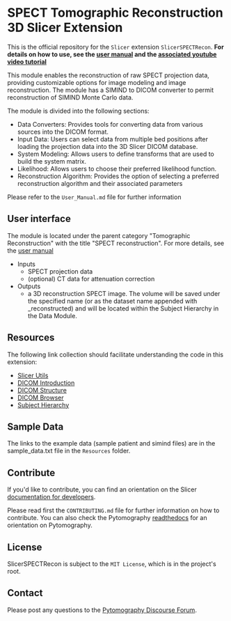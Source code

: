 # SPECT Tomographic Reconstruction 3D Slicer Extension

This is the official repository for the `Slicer` extension `SlicerSPECTRecon`. **For details on how to use, see the [user manual](https://github.com/PyTomography/Slicer/blob/main/User_Manual.md) and the [associated youtube video tutorial](https://www.youtube.com/watch?v=DzV1soWTzEA)**

This module enables the reconstruction of raw SPECT projection data, providing customizable options for image modeling and image reconstruction. The module has a SIMIND to DICOM converter to permit reconstruction of SIMIND Monte Carlo data.

The module is divided into the following sections:

- Data Converters: Provides tools for converting data from various sources into the DICOM format.
- Input Data: Users can select data from multiple bed positions after loading the projection data into the 3D Slicer DICOM database. 
- System Modeling: Allows users to define transforms that are used to build the system matrix.
- Likelihood: Allows users to choose their preferred likelihood function.
- Reconstruction Algorithm: Provides the option of selecting a preferred reconstruction algorithm and their associated parameters

Please refer to the `User_Manual.md` file for further information

## User interface
The module is located under the parent category "Tomographic Reconstruction" with the title "SPECT reconstruction". For more details, see the [user manual](https://github.com/PyTomography/Slicer/blob/main/User_Manual.md)

- Inputs
  - SPECT projection data
  - (optional) CT data for attenuation correction
- Outputs
  - a 3D reconstruction SPECT image. The volume will be saved under the specified name (or as the dataset name appended with _reconstructed) and will be located within the Subject Hierarchy in the Data Module.

## Resources

The following link collection should facilitate understanding the code in this extension:

- [Slicer Utils](https://github.com/Slicer/Slicer/blob/master/Base/Python/slicer/util.py)
- [DICOM Introduction](https://www.slicer.org/wiki/Documentation/Nightly/FAQ/DICOM)
- [DICOM Structure](https://www.slicer.org/wiki/Documentation/4.0/Modules/CreateDICOMSeries)
- [DICOM Browser](https://dicom.innolitics.com/ciods)
- [Subject Hierarchy](https://www.slicer.org/wiki/Documentation/4.5/Modules/SubjectHierarchy)

## Sample Data

The links to the example data (sample patient and simind files) are in the sample_data.txt file in the `Resources` folder. 

## Contribute

If you'd like to contribute, you can find an orientation on the Slicer [documentation for developers](https://www.slicer.org/wiki/Documentation/Nightly/Developers).

Please read first the `CONTRIBUTING.md` file for further information on how to contribute. You can also check the Pytomography [readthedocs](https://pytomography.readthedocs.io/en/latest/) for an orientation on Pytomography.

## License

SlicerSPECTRecon is subject to the `MIT License`, which is in the project's root.

## Contact

Please post any questions to the [Pytomography Discourse Forum](https://pytomography.discourse.group/).
